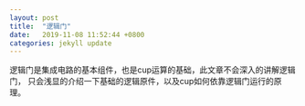 ```yaml
---
layout: post
title:  "逻辑门"
date:   2019-11-08 11:52:44 +0800
categories: jekyll update
---
```

逻辑门是集成电路的基本组件，也是cup运算的基础，此文章不会深入的讲解逻辑门，
只会浅显的介绍一下基础的逻辑原件，以及cup如何依靠逻辑门运行的原理。
